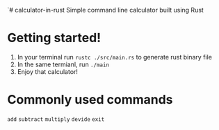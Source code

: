 `# calculator-in-rust
Simple command line calculator built using Rust


# Getting started!
1. In your terminal run ```rustc ./src/main.rs``` to generate rust binary file
2. In the same termianl, run ```./main``` 
3. Enjoy that calculator!

# Commonly used commands
``` add ```
``` subtract ```
``` multiply ```
``` devide ```
``` exit ```
